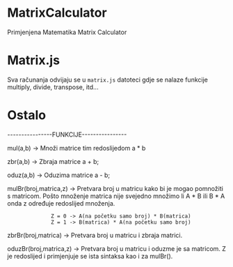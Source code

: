# MatrixCalculator
Primjenjena Matematika Matrix Calculator

# Matrix.js
Sva računanja odvijaju se u `matrix.js` datoteci gdje se nalaze funkcije multiply, divide, transpose, itd...

# Ostalo
----------------FUNKCIJE----------------

mul(a,b) -> Množi matrice tim redoslijedom a * b

zbr(a,b) -> Zbraja matrice a + b;

oduz(a,b) -> Oduzima matrice a - b;

mulBr(broj,matrica,z) -> Pretvara broj u matricu kako bi je mogao pomnožiti s matricom. Pošto množenje matrica nije svejedno množimo li A * B ili B * A onda z određuje redoslijed množenja.
```
              Z = 0 -> A(na početku samo broj) * B(matrica)
              Z = 1 -> B(matrica) * A(na početku samo broj)
```
zbrBr(broj,matrica) -> Pretvara broj u matricu i zbraja matrici.

oduzBr(broj,matrica,z) -> Pretvara broj u matricu i oduzme je sa matricom. Z je redoslijed i primjenjuje se ista sintaksa kao i za mulBr().
